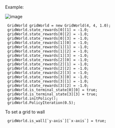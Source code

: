 Example:

![image](https://user-images.githubusercontent.com/68285002/196347919-efad9070-4ed3-4344-b71d-a9b6bda22b89.png)

     GridWorld gridWorld = new GridWorld(4, 4, 1.0);
     gridWorld.state_rewards[0][1] = -1.0;
     gridWorld.state_rewards[0][2] = -1.0;
     gridWorld.state_rewards[0][3] = -1.0;
     gridWorld.state_rewards[1][0] = -1.0;
     gridWorld.state_rewards[1][1] = -1.0;
     gridWorld.state_rewards[1][2] = -1.0;
     gridWorld.state_rewards[1][3] = -1.0;
     gridWorld.state_rewards[2][0] = -1.0;
     gridWorld.state_rewards[2][1] = -1.0;
     gridWorld.state_rewards[2][2] = -1.0;
     gridWorld.state_rewards[2][3] = -1.0;
     gridWorld.state_rewards[3][0] = -1.0;
     gridWorld.state_rewards[3][1] = -1.0;
     gridWorld.state_rewards[3][2] = -1.0;
     gridWorld.is_terminal_state[0][0] = true;
     gridWorld.is_terminal_state[3][3] = true;
     gridWorld.initPolicy();
     gridWorld.PolicyIteration(0.5);

To set a grid to wall

     gridWorld.is_wall[`y-axis`][`x-axis`] = true;
